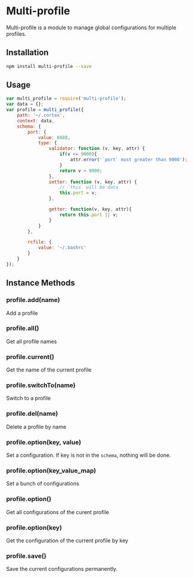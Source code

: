 # Multi-profile

Multi-profile is a module to manage global configurations for multiple profiles.

## Installation

```sh
npm install multi-profile --save
```

## Usage

```js
var multi_profile = require('multi-profile');
var data = {};
var profile = multi_profile({
    path: '~/.cortex',
    context: data,
    schema: {
        port: {
            value: 8888,
            type: {
                validator: function (v, key, attr) {
                    if(v <= 9000){
                        attr.error('`port` must greater than 9000');
                    }
                    return v > 9000;
                },
                setter: function (v, key, attr) {
                    // `this` will be data
                    this.port = v;
                },

                getter: function(v, key, attr){
                    return this.port || v;
                }
            }
        },

        rcfile: {
            value: '~/.bashrc'
        }
    }
});
```

## Instance Methods

### profile.add(name)

Add a profile

### profile.all()

Get all profile names

### profile.current()

Get the name of the current profile

### profile.switchTo(name)

Switch to a profile

### profile.del(name)

Delete a profile by name

### profile.option(key, value)

Set a configuration. If key is not in the `schema`, nothing will be done.

### profile.option(key_value_map)

Set a bunch of configurations

### profile.option()

Get all configurations of the curent profile

### profile.option(key)

Get the configuration of the current profile by key

### profile.save()

Save the current configurations permanently.



